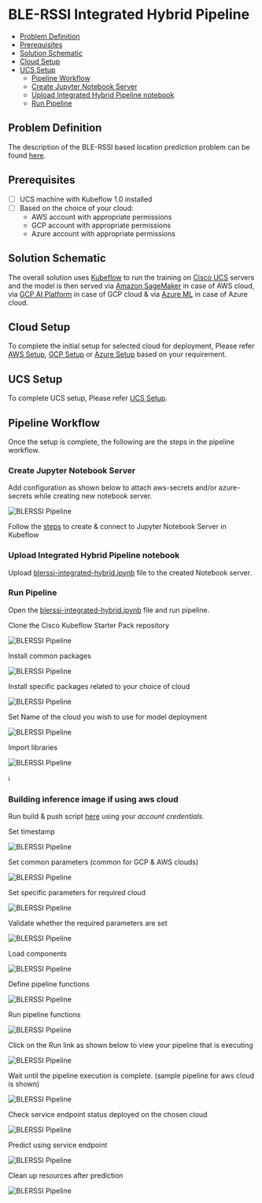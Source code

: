 # BLE-RSSI Integrated Hybrid Pipeline 

<!-- vscode-markdown-toc -->
* [Problem Definition](#ProblemDefinition)
* [Prerequisites](#Prerequisites)
* [Solution Schematic](#SolutionSchematic)
* [Cloud Setup](#CloudSetup)
* [UCS Setup](#UCSSetup)
	* [Pipeline Workflow](#PipelineWorkflow)
	* [Create Jupyter Notebook Server](#CreateJupyterNotebookServer)
	* [Upload Integrated Hybrid Pipeline notebook](#UploadIntegratedHybridPipelinenotebook)
	* [Run Pipeline](#RunPipeline)
	
<!-- vscode-markdown-toc-config
	numbering=false
	autoSave=true
	/vscode-markdown-toc-config -->
<!-- /vscode-markdown-toc -->

## <a name='ProblemDefinition'></a>Problem Definition
The description of the BLE-RSSI based location prediction problem
can be found [here](../../README.md).

## <a name='Prerequisites'></a>Prerequisites

- [ ] UCS machine with Kubeflow 1.0 installed
- [ ] Based on the choice of your cloud:
  * AWS account with appropriate permissions
  * GCP account with appropriate permissions
  * Azure account with appropriate permissions 

## <a name='SolutionSchematic'></a>Solution Schematic

The overall solution uses [Kubeflow](https://www.kubeflow.org/) to run
the training on [Cisco UCS](https://www.cisco.com/c/en_in/products/servers-unified-computing/index.html) servers and the model is then served via [Amazon SageMaker](https://aws.amazon.com/sagemaker/) in case of AWS cloud, via [GCP AI Platform](https://cloud.google.com/ai-platform/prediction/docs) in case of GCP cloud & via [Azure ML](https://docs.microsoft.com/en-us/azure/machine-learning/) in case of Azure cloud.

## <a name='CloudSetup'></a>Cloud Setup

To complete the initial setup for selected cloud for deployment, Please refer [AWS Setup](../aws/pipelines#aws-setup), [GCP Setup](../gcp/pipelines#gcp-setup) or [Azure Setup](../azure/pipelines#azure-setup) based on your requirement.


## <a name='UCSSetup'></a>UCS Setup

To complete UCS setup, Please refer [UCS Setup](../gcp/pipelines#ucs-setup).

## <a name='PipelineWorkflow'></a>Pipeline Workflow
Once the setup is complete, the following are the steps in the pipeline
workflow.

### <a name='CreateJupyterNotebookServer'></a>Create Jupyter Notebook Server

Add configuration as shown below to attach aws-secrets and/or azure-secrets while creating new notebook server.

![BLERSSI Pipeline](./pictures/0_notebook_config.PNG)

Follow the [steps](./../notebook#create--connect-to-jupyter-notebook-server) to create & connect to Jupyter Notebook Server in Kubeflow    
### <a name='UploadIntegratedHybridPipelinenotebook'></a>Upload Integrated Hybrid Pipeline notebook

Upload [blerssi-integrated-hybrid.ipynb](blerssi-integrated-hybrid.ipynb) file to the created Notebook server.
    
### <a name='RunPipeline'></a>Run Pipeline

Open the [blerssi-integrated-hybrid.ipynb](blerssi-integrated-hybrid.ipynb) file and run pipeline.

Clone the Cisco Kubeflow Starter Pack repository

![BLERSSI Pipeline](./pictures/1_clone_repo.png)

Install common packages 

![BLERSSI Pipeline](./pictures/2_install_common_packages.png)

Install specific packages related to your choice of cloud

![BLERSSI Pipeline](./pictures/3_install_specific_packages.png)

Set Name of the cloud you wish to use for model deployment

![BLERSSI Pipeline](./pictures/4_set_cloud_name.png)

Import libraries 

![BLERSSI Pipeline](./pictures/5_import_libraries.png)

:information_source: 
### <a name='Buildinginferenceimage'></a>Building inference image if using aws cloud
  
   Run build & push script [here](../aws/pipelines/components/v1/mxnet-byom-inference/container/build_and_push.sh) using your *account credentials*.

Set timestamp

![BLERSSI Pipeline](./pictures/6_set_timestamp.png)

Set common parameters (common for GCP & AWS clouds)

![BLERSSI Pipeline](./pictures/7_set_common_parameters.png)

Set specific parameters for required cloud

![BLERSSI Pipeline](./pictures/8_set_specific_parameters.png)

Validate whether the required parameters are set

![BLERSSI Pipeline](./pictures/9_validate_parameter.png)

Load components 

![BLERSSI Pipeline](./pictures/10_load_components.png)

Define pipeline functions

![BLERSSI Pipeline](./pictures/11_define_pipeline_functions.png)

Run pipeline functions

![BLERSSI Pipeline](./pictures/12_1_run_pipeline.png)

Click on the Run link as shown below to view your pipeline that is executing

![BLERSSI Pipeline](./pictures/12_2_run_pipeline.png)

Wait until the pipeline execution is complete. (sample pipeline for aws cloud is shown)

![BLERSSI Pipeline](../aws/pipelines/pictures/notebook-sabe-7.PNG) 

Check service endpoint status deployed on the chosen cloud

![BLERSSI Pipeline](./pictures/13_check_endpoint_status.png)

Predict using service endpoint

![BLERSSI Pipeline](./pictures/14_predict_using_endpoint.png)

Clean up resources after prediction

![BLERSSI Pipeline](./pictures/15_clean_up_endpoint.png)




